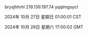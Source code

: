 brysjhhrhl 219.139.197.74 yqqlmgsycl

2024年 10月 27日 星期日 01:00:01 CST

2024年 10月 26日 星期六 17:00:02 GMT

